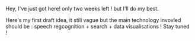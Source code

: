 Hey, I've just got here! only two weeks left ! but I'll do my best. 

Here's my first draft idea, it still vague but the main technology invovled should be :  speech regcognition + search + data visualisations ! Stay tuned ! 
